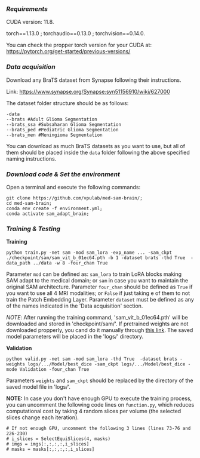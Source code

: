 ### *Requirements*
CUDA version: 11.8.

torch==1.13.0 ; torchaudio==0.13.0 ; torchvision==0.14.0.

You can check the propper torch version for your CUDA at: https://pytorch.org/get-started/previous-versions/


### *Data acquisition*
Download any BraTS dataset from Synapse following their instructions.

Link: https://www.synapse.org/Synapse:syn51156910/wiki/627000

The dataset folder structure should be as follows:

```
-data
--brats #Adult Glioma Segmentation
--brats_ssa #Subsaharan Glioma Segmentation
--brats_ped #Pediatric Glioma Segmentation
--brats_men #Meningioma Segmentation
```

You can download as much BraTS datasets as you want to use, but all of them should be placed inside the `data` folder following the above specified naming instructions.

### *Download code & Set the environment*
Open a terminal and execute the following commands:


```
git clone https://github.com/vpulab/med-sam-brain/;
cd med-sam-brain;
conda env create -f environment.yml;
conda activate sam_adapt_brain;
```

### *Training & Testing*

**Training**

```
python train.py -net sam -mod sam_lora -exp_name ... -sam_ckpt ./checkpoint/sam/sam_vit_b_01ec64.pth -b 1 -dataset brats -thd True  -data_path ../data -w 8 -four_chan True 
```

Parameter `mod` can be defined as: `sam_lora` to train LoRA blocks making SAM adapt to the medical domain; or `sam` in case you want to maintain the original SAM architecture. Parameter `four_chan` should be defined as `True` if you want to use all 4 MRI modalities; or `False` if just taking e of them to not train the Patch Embedding Layer. Parameter `dataset` must be defined as any of the names indicated in the 'Data acquisition' section.

_*NOTE*_: After running the training command, 'sam_vit_b_01ec64.pth' will be downloaded and stored in 'checkpoint/sam/'. If pretrained weights are not downloaded propperly, you cand do it manually through [this link](https://dl.fbaipublicfiles.com/segment_anything/sam_vit_b_01ec64.pth). The saved model parameters will be placed in the 'logs/' directory.

**Validation**

```
python valid.py -net sam -mod sam_lora -thd True  -dataset brats -weights logs/.../Model/best_dice -sam_ckpt logs/.../Model/best_dice -mode Validation -four_chan True 
```

Parameters `weights` and `sam_ckpt` should be replaced by the directory of the saved model file in 'logs/'.

**NOTE:** In case you don't have enough GPU to execute the training process, you can uncomment the following code lines on `function.py`, which reduces computational cost by taking 4 random slices per volume (the selected slices change each iteration).

```
# If not enough GPU, uncomment the following 3 lines (lines 73-76 and 226-230)
# i_slices = SelectEquiSlices(4, masks)
# imgs = imgs[:,:,:,:,i_slices] 
# masks = masks[:,:,:,:,i_slices]
```
